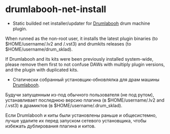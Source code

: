 # drumlabooh-net-install

* Static builded net installer/updater for [Drumlabooh](https://psemiletov.github.io/drumlabooh/) drum machine plugin.

When runned as the non-root user, it installs the latest plugin binaries (to $HOME/username/.lv2 and /.vst3) and drumkits releases (to $HOME/username/drum_sklad).

If Drumlabooh and its kits were been previously installed system-wide, please remove them first to not confuse DAWs with multiply plugin versions, and the plugin with duplicated kits.

* Статически собранный установщик-обновлялка для драм машины [Drumlabooh](https://psemiletov.github.io/drumlabooh/).

Будучи запущенным из-под обычного пользователя (не под рутом), устанавливает последнюю версию плагина  (в $HOME/username/.lv2 and /.vst3) в драмиктов (в $HOME/username/.drum_sklad).

Если Drumlabooh и киты были установлены раньше и общесистемно, лучше удалите их перед запуском сетевого установщика, чтобы избежать дублирования плагина и китов.
